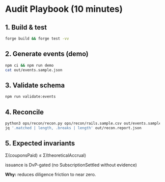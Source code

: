# Audit Playbook (10 minutes)

## 1. Build & test
```bash
forge build && forge test -vv
```

## 2. Generate events (demo)
```bash
npm ci && npm run demo
cat out/events.sample.json
```

## 3. Validate schema
```bash
npm run validate:events
```

## 4. Reconcile
```bash
python3 ops/recon/recon.py ops/recon/rails.sample.csv out/events.sample.json > out/recon.report.json
jq '.matched | length, .breaks | length' out/recon.report.json
```

## 5. Expected invariants

Σ(couponsPaid) ≤ Σ(theoreticalAccrual)

issuance is DvP-gated (no SubscriptionSettled without evidence)

**Why:** reduces diligence friction to near zero.
